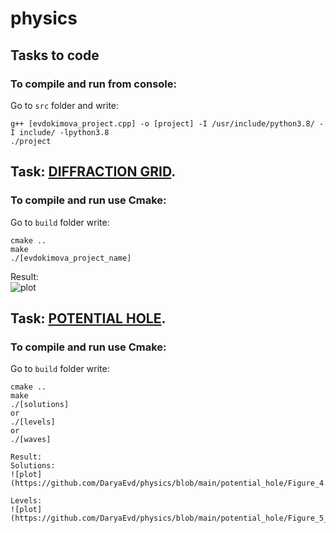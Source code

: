 # physics

## Tasks to code 

### To compile and run from console:  
Go to `src` folder and write:  
```
g++ [evdokimova_project.cpp] -o [project] -I /usr/include/python3.8/ -I include/ -lpython3.8  
./project  
```

## Task: [DIFFRACTION GRID](https://github.com/DaryaEvd/physics/tree/main/difraction_grid).  
### To compile and run use Cmake:  
Go to `build` folder write: 
``` 
cmake ..  
make  
./[evdokimova_project_name]  
```  

Result:  
![plot](https://github.com/DaryaEvd/physics/blob/main/difraction_grid/Figure_1_diff_grid.png)  
  
## Task: [POTENTIAL HOLE](https://github.com/DaryaEvd/physics/tree/main/potential_hole).  

### To compile and run use Cmake:  
Go to `build` folder write: 
``` 
cmake ..  
make
./[solutions]  
or
./[levels]  
or  
./[waves]  

Result:  
Solutions:  
![plot](https://github.com/DaryaEvd/physics/blob/main/potential_hole/Figure_4.png)  
  
Levels:  
![plot](https://github.com/DaryaEvd/physics/blob/main/potential_hole/Figure_5_levels.png)    



